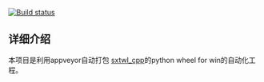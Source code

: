 
[![Build status](https://ci.appveyor.com/api/github/webhook?id=orc7r8akgmevs43e)](https://ci.appveyor.com/project/yuangu/sxtwl-cpp-python-builder)


## 详细介绍
本项目是利用appveyor自动打包 [sxtwl_cpp](https://github.com/yuangu/sxtwl_cpp)的python wheel for win的自动化工程。




